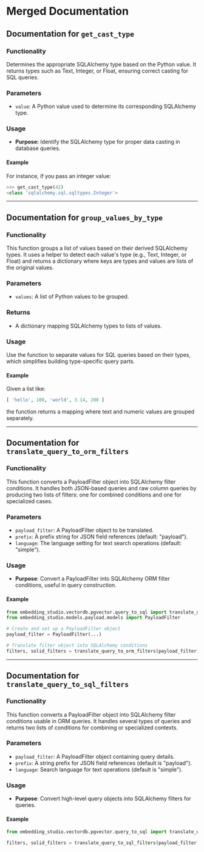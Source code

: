 # Merged Documentation

## Documentation for `get_cast_type`

### Functionality

Determines the appropriate SQLAlchemy type based on the Python value. It returns types such as Text, Integer, or Float, ensuring correct casting for SQL queries.

### Parameters

- `value`: A Python value used to determine its corresponding SQLAlchemy type.

### Usage

- **Purpose:** Identify the SQLAlchemy type for proper data casting in database queries.

#### Example

For instance, if you pass an integer value:

```python
>>> get_cast_type(42)
<class 'sqlalchemy.sql.sqltypes.Integer'>
```

---

## Documentation for `group_values_by_type`

### Functionality

This function groups a list of values based on their derived SQLAlchemy types. It uses a helper to detect each value's type (e.g., Text, Integer, or Float) and returns a dictionary where keys are types and values are lists of the original values.

### Parameters

- `values`: A list of Python values to be grouped.

### Returns

- A dictionary mapping SQLAlchemy types to lists of values.

### Usage

Use the function to separate values for SQL queries based on their types, which simplifies building type-specific query parts.

#### Example

Given a list like:

```python
[ 'hello', 100, 'world', 3.14, 200 ]
```

the function returns a mapping where text and numeric values are grouped separately.

---

## Documentation for `translate_query_to_orm_filters`

### Functionality

This function converts a PayloadFilter object into SQLAlchemy filter conditions. It handles both JSON-based queries and raw column queries by producing two lists of filters: one for combined conditions and one for specialized cases.

### Parameters

- `payload_filter`: A PayloadFilter object to be translated.
- `prefix`: A prefix string for JSON field references (default: "payload").
- `language`: The language setting for text search operations (default: "simple").

### Usage

- **Purpose**: Convert a PayloadFilter into SQLAlchemy ORM filter conditions, useful in query construction.

#### Example

```python
from embedding_studio.vectordb.pgvector.query_to_sql import translate_query_to_orm_filters
from embedding_studio.models.payload.models import PayloadFilter

# Create and set up a PayloadFilter object
payload_filter = PayloadFilter(...)

# Translate filter object into SQLAlchemy conditions
filters, solid_filters = translate_query_to_orm_filters(payload_filter)
```

---

## Documentation for `translate_query_to_sql_filters`

### Functionality

This function converts a PayloadFilter object into SQLAlchemy filter conditions usable in ORM queries. It handles several types of queries and returns two lists of conditions for combining or specialized contexts.

### Parameters

- `payload_filter`: A PayloadFilter object containing query details.
- `prefix`: A string prefix for JSON field references (default is "payload").
- `language`: Search language for text operations (default is "simple").

### Usage

- **Purpose**: Convert high-level query objects into SQLAlchemy filters for queries.

#### Example

```python
from embedding_studio.vectordb.pgvector.query_to_sql import translate_query_to_sql_filters

filters, solid_filters = translate_query_to_sql_filters(payload_filter)
```
